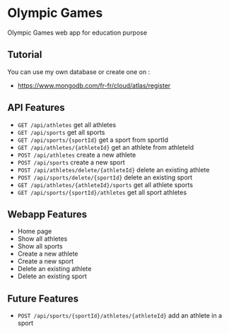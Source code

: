 # Olympic Games
Olympic Games web app for education purpose

## Tutorial
You can use my own database or create one on : 
* https://www.mongodb.com/fr-fr/cloud/atlas/register

## API Features
* `GET /api/athletes` get all athletes
* `GET /api/sports` get all sports
* `GET /api/sports/{sportId}` get a sport from sportId
* `GET /api/athletes/{athleteId}` get an athlete from athleteId
* `POST /api/athletes` create a new athlete
* `POST /api/sports` create a new sport
* `POST /api/athletes/delete/{athleteId}` delete an existing athlete
* `POST /api/sports/delete/{sportId}` delete an existing sport
* `GET /api/athletes/{athleteId}/sports` get all athlete sports
* `GET /api/sports/{sportId}/athletes` get all sport athletes

## Webapp Features
* Home page
* Show all athletes
* Show all sports
* Create a new athlete
* Create a new sport
* Delete an existing athlete
* Delete an existing sport

## Future Features
* `POST /api/sports/{sportId}/athletes/{athleteId}` add an athlete in a sport